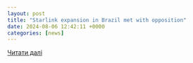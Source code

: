 ```yaml
---
layout: post
title: "Starlink expansion in Brazil met with opposition"
date: 2024-08-06 12:42:11 +0000
categories: [news]
---
```


[Читати далі](https://brazilian.report/newsletters/brazil-daily/2024/08/06/starlink-uber-regulation-chile/)
